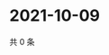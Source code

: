 # 2021-10-09

共 0 条

<!-- BEGIN WEIBO -->
<!-- 最后更新时间 Sat Oct 09 2021 03:09:10 GMT+0800 (China Standard Time) -->

<!-- END WEIBO -->
